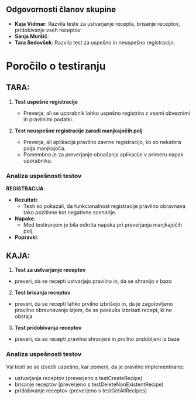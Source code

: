 ## Odgovornosti članov skupine

- **Kaja Vidmar**: Razvila teste za ustvarjanje recepta, brisanje receptov, pridobivanje vseh receptov 
- **Sanja Muršič**:
- **Tara Sedovšek**: Razvila test za uspešno in neuspešno registracijo.

# Poročilo o testiranju
## TARA:
1. **Test uspešne registracije**
   - Preverja, ali se uporabnik lahko uspešno registrira z vsemi obveznimi in pravilnimi podatki.

2. **Test neuspešne registracije zaradi manjkajočih polj**
   - Preverja, ali aplikacija pravilno zavrne registracijo, ko so nekatera polja manjkajoča.
   - Pomembno je za preverjanje obnašanja aplikacije v primeru napak uporabnika.

### Analiza uspešnosti testov

**REGISTRACIJA**:<br>
- **Rezultati**:
  - Testi so pokazali, da funkcionalnost registracije pravilno obravnava tako pozitivne kot negativne scenarije.
- **Napake**:
  - Med testiranjem je bila odkrita napaka pri preverjanju manjkajočih polj.
- **Popravki**:


## KAJA:
1. **Test za ustvarjanje receptov**
  - preveri, da se recepti ustvarjajo pravilno in, da se shranijo v bazo
2. **Test brisanja receptov**
  - preveri, da se recepti lahko prvilno izbrišejo in, da je zagotovljeno pravilno obravnavanje izjem, če se poskuša izbrisati recept, ki ne obstaja 
3. **Test pridobivanja receptov**
  - preveri, da so recepti pravilno shranjeni in prvilno pridobljeni iz baze

### Analiza uspešnosti testov
Vsi testi so se izvedli uspešno, kar pomeni, da je pravilno implementirano:
- ustvarjanje receptov (preverjeno s testCreateRecipe)
- brisanje receptov (preverjeno s testDeleteNonExistentRecipe)
- pridobivanje receptov (preverjeno s testGetAllRecipes)




